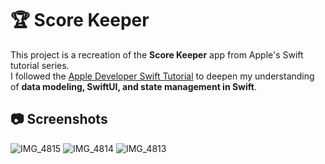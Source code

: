 # 🏆 Score Keeper  

This project is a recreation of the **Score Keeper** app from Apple's Swift tutorial series.  
I followed the [Apple Developer Swift Tutorial](https://developer.apple.com/tutorials/develop-in-swift/welcome-to-data-modeling) to deepen my understanding of **data modeling, SwiftUI, and state management in Swift**.  

## 📷 Screenshots  

![IMG_4815](https://github.com/user-attachments/assets/9dec951a-1cb7-4774-b05c-f702a30f95cc)
![IMG_4814](https://github.com/user-attachments/assets/5ebb812d-ea68-4e72-a205-c7b301141796)
![IMG_4813](https://github.com/user-attachments/assets/96ae3792-02dc-4c80-adf6-ac2d9cf533ab)
